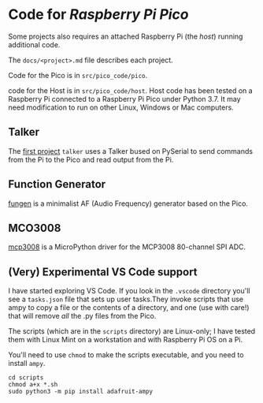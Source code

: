 # Code for *Raspberry Pi Pico*

Some projects also requires an attached Raspberry Pi (the *host*) running additional code.

The `docs/<project>.md` file describes each project.

Code for the Pico is in `src/pico_code/pico`.

code for the Host is in `src/pico_code/host`. Host code has been tested on a Raspberry Pi connected to a 
Raspberry Pi Pico under Python 3.7. It may need modification to run on other Linux, Windows or Mac computers.

## Talker 

The [first project](docs/talker.md) `talker` uses  a Talker bused on PySerial to send commands from the Pi to the
Pico and read  output from the Pi.


## Function Generator

[fungen](docs/fungen.md) is a minimalist AF (Audio Frequency) generator based on the Pico.

## MCO3008

[mcp3008](mcp3008.md) is a MicroPython driver for the MCP3008 80-channel SPI ADC.

## (Very) Experimental VS Code support

I have started exploring VS Code. If you look in the `.vscode` directory you'll see a `tasks.json` file that sets up user
tasks.They invoke scripts that use ampy to copy a file or the contents of a directory, and one (use with care!)
that will remove *all* the .py files from the Pico.

The scripts (which are in the `scripts` directory) are Linux-only; I have tested them with Linux Mint on a workstation 
and with 
Raspberry Pi OS on a Pi.

You'll need to use `chmod` to make the scripts executable, and you need to install `ampy`.

```
cd scripts
chmod a+x *.sh
sudo python3 -m pip install adafruit-ampy
```


